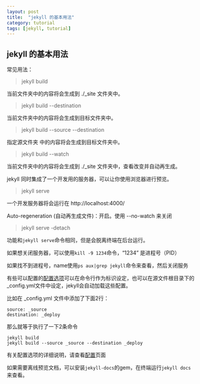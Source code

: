 ```yaml
---
layout: post
title:  "jekyll 的基本用法"
category: tutorial
tags: [jekyll, tutorial]
---
```


## jekyll 的基本用法
常见用法：

> jekyll build

当前文件夹中的内容将会生成到 ./_site 文件夹中。

> jekyll build --destination <destination>

当前文件夹中的内容将会生成到目标文件夹<destination>中。

> jekyll build --source <source> --destination <destination>

指定源文件夹 <source> 中的内容将会生成到目标文件夹<destination>中。

> jekyll build --watch

当前文件夹中的内容将会生成到 ./_site 文件夹中，查看改变并自动再生成。

jekyll 同时集成了一个开发用的服务器，可以让你使用浏览器进行预览。
> jekyll serve

一个开发服务器将会运行在 http://localhost:4000/

Auto-regeneration (自动再生成文件)：开启。使用 --no-watch 来关闭

> jekyll serve -detach

功能和`jekyll serve`命令相同，但是会脱离终端在后台运行。

如果想关闭服务器，可以使用`kill -9 1234`命令，“1234” 是进程号（PID）

如果找不到进程号，name使用`ps aux|grep jekyll`命令来查看，然后关闭服务

有些可以配置的[配置选项][1]可以在命令行作为标识设定，也可以在源文件根目录下的_config.yml文件中设定，jekyll会自动加载这些配置。

比如在 _config.yml 文件中添加了下面2行：

```
source: _source
destination: _deploy
```

那么就等于执行了一下2条命令

```
jekyll build
jekyll build --source _source --destination _deploy
```

有关配置选项的详细说明，请查看[配置][1]页面

如果需要离线预览文档，可以安装`jekyll-docs`的gem，在终端运行`jekyll docs
`来查看。

[1]:http://jekyllcn.com/docs/configuration/

